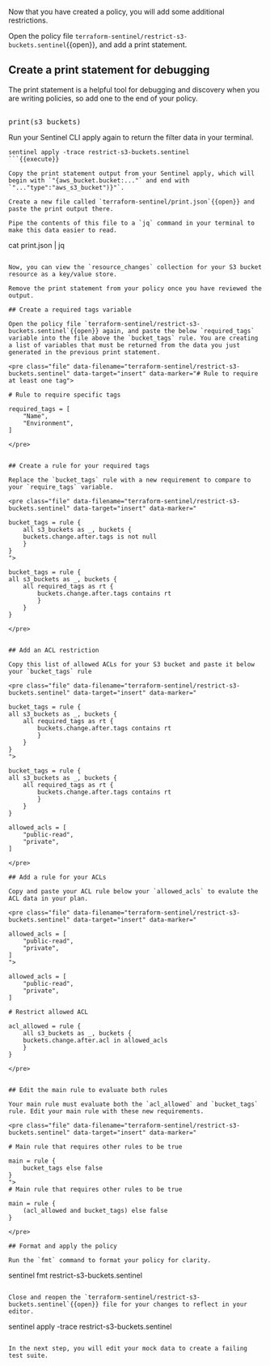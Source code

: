 Now that you have created a policy, you will add some additional restrictions.

Open the policy file `terraform-sentinel/restrict-s3-buckets.sentinel`{{open}}, and add a print statement.

## Create a print statement for debugging

The print statement is a helpful tool for debugging and discovery when you are writing policies, so add one to the end of your policy.

<pre class="file" data-filename="terraform-sentinel/restrict-s3-buckets.sentinel" data-target="append">

print(s3_buckets)
</pre>

Run your Sentinel CLI apply again to return the filter data in your terminal.

```
sentinel apply -trace restrict-s3-buckets.sentinel
```{{execute}}

Copy the print statement output from your Sentinel apply, which will begin with `"{aws_bucket.bucket:..."` and end with `"..."type":"aws_s3_bucket")}"`.

Create a new file called `terraform-sentinel/print.json`{{open}} and paste the print output there.

Pipe the contents of this file to a `jq` command in your terminal to make this data easier to read.

```
cat print.json | jq
```{{execute}}

Now, you can view the `resource_changes` collection for your S3 bucket resource as a key/value store.

Remove the print statement from your policy once you have reviewed the output.

## Create a required tags variable

Open the policy file `terraform-sentinel/restrict-s3-buckets.sentinel`{{open}} again, and paste the below `required_tags` variable into the file above the `bucket_tags` rule. You are creating a list of variables that must be returned from the data you just generated in the previous print statement.

<pre class="file" data-filename="terraform-sentinel/restrict-s3-buckets.sentinel" data-target="insert" data-marker="# Rule to require at least one tag">

# Rule to require specific tags

required_tags = [
    "Name",
    "Environment",
]

</pre>


## Create a rule for your required tags

Replace the `bucket_tags` rule with a new requirement to compare to your `require_tags` variable.

<pre class="file" data-filename="terraform-sentinel/restrict-s3-buckets.sentinel" data-target="insert" data-marker="

bucket_tags = rule {
    all s3_buckets as _, buckets {
    buckets.change.after.tags is not null
    }
}
">

bucket_tags = rule {
all s3_buckets as _, buckets {
    all required_tags as rt {
        buckets.change.after.tags contains rt
        }
    }
}

</pre>


## Add an ACL restriction

Copy this list of allowed ACLs for your S3 bucket and paste it below your `bucket_tags` rule

<pre class="file" data-filename="terraform-sentinel/restrict-s3-buckets.sentinel" data-target="insert" data-marker="

bucket_tags = rule {
all s3_buckets as _, buckets {
    all required_tags as rt {
        buckets.change.after.tags contains rt
        }
    }
}
">

bucket_tags = rule {
all s3_buckets as _, buckets {
    all required_tags as rt {
        buckets.change.after.tags contains rt
        }
    }
}

allowed_acls = [
	"public-read",
	"private",
]

</pre>

## Add a rule for your ACLs

Copy and paste your ACL rule below your `allowed_acls` to evalute the ACL data in your plan.

<pre class="file" data-filename="terraform-sentinel/restrict-s3-buckets.sentinel" data-target="insert" data-marker="

allowed_acls = [
	"public-read",
	"private",
]
">

allowed_acls = [
	"public-read",
	"private",
]

# Restrict allowed ACL

acl_allowed = rule {
	all s3_buckets as _, buckets {
	buckets.change.after.acl in allowed_acls
	}
}

</pre>


## Edit the main rule to evaluate both rules

Your main rule must evaluate both the `acl_allowed` and `bucket_tags` rule. Edit your main rule with these new requirements.

<pre class="file" data-filename="terraform-sentinel/restrict-s3-buckets.sentinel" data-target="insert" data-marker="

# Main rule that requires other rules to be true

main = rule {
    bucket_tags else false
}
">
# Main rule that requires other rules to be true

main = rule {
    (acl_allowed and bucket_tags) else false
}

</pre>

## Format and apply the policy

Run the `fmt` command to format your policy for clarity.

```
sentinel fmt restrict-s3-buckets.sentinel
```{{execute}}

Close and reopen the `terraform-sentinel/restrict-s3-buckets.sentinel`{{open}} file for your changes to reflect in your editor.

```
sentinel apply -trace restrict-s3-buckets.sentinel
```{{execute}}

In the next step, you will edit your mock data to create a failing test suite.
